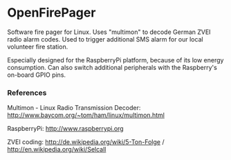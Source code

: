 OpenFirePager
=============

Software fire pager for Linux. Uses "multimon" to decode German ZVEI radio alarm codes. Used to trigger additional SMS alarm for our local volunteer fire station. 

Especially designed for the RaspberryPi platform, because of its low energy consumption. Can also switch additional peripherals with the Raspberry's on-board GPIO pins.

### References
Multimon - Linux Radio Transmission Decoder: http://www.baycom.org/~tom/ham/linux/multimon.html

RaspberryPi: http://www.raspberrypi.org

ZVEI coding: http://de.wikipedia.org/wiki/5-Ton-Folge / http://en.wikipedia.org/wiki/Selcall
